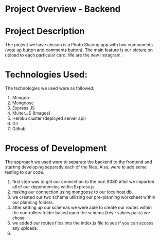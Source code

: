 

# Project Overview - Backend
# Project Description
The project we have chosen is a Photo Sharing app with two components (vote up button and comments button). The main feature is our picture on upload to each particular card. We are the new Instagram.

# Technologies Used:
The technologies we used were as followed:

1. Mongdb
2. Mongoose
3. Express.JS
4. Multer.JS (Images)
5. Heroku cluster (deployed server api)
6. Git
7. Github

# Process of Development
The approach we used were to separate the backend to the frontend and starting developing separatly each of the files. Also, were to add some testing to our code.

1. first step was to get our connection to the port 8080 after we imported all of our dependencies within Express.js.
2. making our connection using mongoose to our localhost db.
3. we created our two schema utilizing our pre-planning worksheet within our planning folders.
4. after setting up our schemas we were able to create our routes within the controllers folder based upon the schema (key : values pairs) we chose.
5. we added our routes files into the index.js file to see if you can access any uploads.
6.
